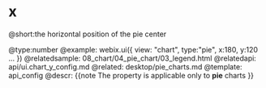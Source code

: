 x
=============


@short:the horizontal position of the pie center
	

@type:number
@example:
webix.ui({
    view: "chart",
    type:"pie",
    x:180,
    y:120
    ...
})
@relatedsample:
	08_chart/04_pie_chart/03_legend.html
@relatedapi:
	api/ui.chart_y_config.md
@related: 
	desktop/pie_charts.md
@template:	api_config
@descr:
{{note
The property is applicable only to **pie** charts
}}

